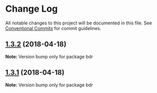 # Change Log

All notable changes to this project will be documented in this file.
See [Conventional Commits](https://conventionalcommits.org) for commit guidelines.

<a name="1.3.2"></a>
## [1.3.2](https://github.com/fjc0k/bdr/compare/v1.3.1...v1.3.2) (2018-04-18)




**Note:** Version bump only for package bdr

<a name="1.3.1"></a>
## [1.3.1](https://github.com/fjc0k/bdr/compare/v1.3.0...v1.3.1) (2018-04-18)




**Note:** Version bump only for package bdr
